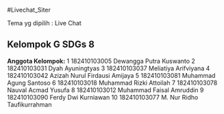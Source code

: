 #Livechat_Siter

Tema yg dipilih : Live Chat 

## Kelompok G SDGs 8
__Anggota Kelompok:__
1 182410103005  Dewangga Putra Kuswanto
2	182410103031	Dyah Ayuningtyas
3	182410103037	Meliatiya Arifviyana
4	182410103042	Azizah Nurul Firdausi Amijaya
5	182410103081	Muhammad Agung Santoso
6	182410103018	Muhammad Rizki Attoilah
7	182410103078	Nauval Acmad Yusufa
8	182410103012	Muhammad Faisal Amruddin
9	182410103090	Ferdy Dwi Kurniawan
10	182410103077	M. Nur Ridho Taufikurrahman
